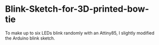 # Blink-Sketch-for-3D-printed-bow-tie
To make up to six LEDs blink randomly with an Attiny85, I slightly modified the Arduino blink sketch.
